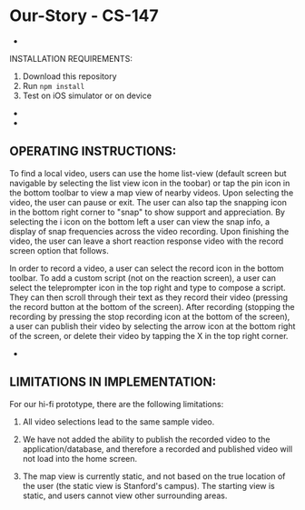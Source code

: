 # Our-Story - CS-147

-
INSTALLATION REQUIREMENTS:

1. Download this repository
2. Run `npm install`
3. Test on iOS simulator or on device
-








-
OPERATING INSTRUCTIONS:
-

To find a local video, users can use the home list-view (default screen but navigable by selecting the list view icon in the toobar) or tap the pin icon in the bottom toolbar to view a map view of nearby videos.
Upon selecting the video, the user can pause or exit. The user can also tap the snapping icon in the bottom right corner to "snap" to show support and appreciation. By selecting the i icon on the bottom left a user can view the snap info, a display of snap frequencies across the video recording. Upon finishing the video, the user can leave a short reaction response video with the record screen option that follows.

In order to record a video, a user can select the record icon in the bottom toolbar. To add a custom script (not on the reaction screen), a user can select the teleprompter icon in the top right and type to compose a script. They can then scroll through their text as they record their video (pressing the record button at the bottom of the screen). After recording (stopping the recording by pressing the stop recording icon at the bottom of the screen), a user can publish their video by selecting the arrow icon at the bottom right of the screen, or delete their video by tapping the X in the top right corner.


-
LIMITATIONS IN IMPLEMENTATION:
-

For our hi-fi prototype, there are the following limitations:

1) All video selections lead to the same sample video.

2) We have not added the ability to publish the recorded video to the application/database, and therefore a recorded and published video will not load into the home screen.

3) The map view is currently static, and not based on the true location of the user (the static view is Stanford's campus). The starting view is static, and users cannot view other surrounding areas.
